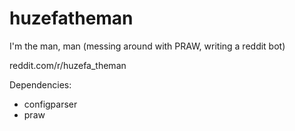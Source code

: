 # huzefatheman
I'm the man, man (messing around with PRAW, writing a reddit bot)

reddit.com/r/huzefa_theman

Dependencies:
- configparser
- praw
